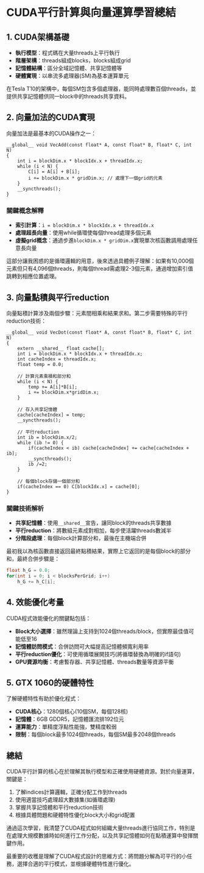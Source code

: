 # CUDA平行計算與向量運算學習總結

## 1. CUDA架構基礎

- **執行模型**：程式碼在大量threads上平行執行
- **階層架構**：threads組成blocks，blocks組成grid
- **記憶體結構**：區分全域記憶體、共享記憶體等
- **硬體實現**：以串流多處理器(SM)為基本運算單元

在Tesla T10的架構中，每個SM包含多個處理器，能同時處理數百個threads，並提供共享記憶體供同一block中的threads共享資料。

## 2. 向量加法的CUDA實現

向量加法是最基本的CUDA操作之一：

```cuda
__global__ void VecAdd(const float* A, const float* B, float* C, int N)
{
    int i = blockDim.x * blockIdx.x + threadIdx.x;
    while (i < N) {
        C[i] = A[i] + B[i];
        i += blockDim.x * gridDim.x; // 處理下一個grid的元素
    }
    __syncthreads();
}
```

### 關鍵概念解釋
- **索引計算**：`i = blockDim.x * blockIdx.x + threadIdx.x`
- **處理超長向量**：使用while循環使每個thread處理多個元素
- **虛擬grid概念**：通過步進`blockDim.x * gridDim.x`實現單次核函數調用處理任意長向量

這部分讓我困惑的是循環邏輯的用意，後來透過具體例子理解：如果有10,000個元素但只有4,096個threads，則每個thread需處理2-3個元素，通過增加索引值跳轉到相應位置處理。

## 3. 向量點積與平行reduction

向量點積計算涉及兩個步驟：元素間相乘和結果求和。第二步需要特殊的平行reduction技術：

```cuda
__global__ void VecDot(const float* A, const float* B, float* C, int N)
{
    extern __shared__ float cache[];
    int i = blockDim.x * blockIdx.x + threadIdx.x;
    int cacheIndex = threadIdx.x;
    float temp = 0.0;
    
    // 計算元素乘積和部分和
    while (i < N) {
        temp += A[i]*B[i];
        i += blockDim.x*gridDim.x;
    }
    
    // 存入共享記憶體
    cache[cacheIndex] = temp;
    __syncthreads();
    
    // 平行reduction
    int ib = blockDim.x/2;
    while (ib != 0) {
        if(cacheIndex < ib) cache[cacheIndex] += cache[cacheIndex + ib];
        __syncthreads();
        ib /=2;
    }
    
    // 每個block存儲一個部分和
    if(cacheIndex == 0) C[blockIdx.x] = cache[0];
}
```

### 關鍵技術解析
- **共享記憶體**：使用`__shared__`宣告，讓同block的threads共享數據
- **平行reduction**：將數組元素成對相加，每步使活躍threads數減半
- **分階段處理**：每個block計算部分和，最後在主機端合併

最初我以為核函數直接返回最終點積結果，實際上它返回的是每個block的部分和，最終合併步驟是：

```c
float h_G = 0.0;
for(int i = 0; i < blocksPerGrid; i++)
    h_G += h_C[i];
```

## 4. 效能優化考量

CUDA程式效能優化的關鍵點包括：

- **Block大小選擇**：雖然理論上支持到1024個threads/block，但實際最佳值可能低至16
- **記憶體訪問模式**：合併訪問可大幅提高記憶體頻寬利用率
- **平行reduction優化**：可使用循環展開技巧(將循環替換為明確的if語句)
- **GPU資源均衡**：考慮暫存器、共享記憶體、threads數量等資源平衡

## 5. GTX 1060的硬體特性

了解硬體特性有助於優化程式：

- **CUDA核心**：1280個核心(10個SM，每個128核)
- **記憶體**：6GB GDDR5，記憶體匯流排192位元
- **運算能力**：單精度浮點性能強，雙精度較弱
- **限制**：每個block最多1024個threads，每個SM最多2048個threads

## 總結

CUDA平行計算的核心在於理解其執行模型和正確使用硬體資源。對於向量運算，關鍵是：

1. 了解indices計算邏輯，正確分配工作到threads
2. 使用適當技巧處理超大數據集(如循環處理)
3. 掌握共享記憶體和平行reduction技術
4. 根據具體問題和硬體特性優化block大小和grid配置

通過這次學習，我清楚了CUDA程式如何組織大量threads進行協同工作，特別是在處理大規模數據時如何進行工作分配，以及共享記憶體如何在點積運算中發揮關鍵作用。

最重要的收穫是理解了CUDA程式設計的思維方式：將問題分解為可平行的小任務，選擇合適的平行模式，並根據硬體特性進行優化。